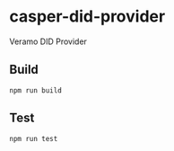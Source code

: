 # casper-did-provider
Veramo DID Provider

## Build
```
npm run build
```

## Test

```
npm run test
```